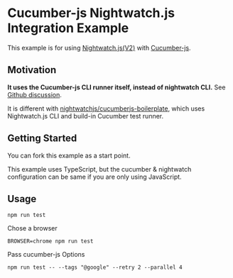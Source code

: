 # Cucumber-js Nightwatch.js Integration Example

This example is for using [Nightwatch.js(V2)](https://nightwatchjs.org/) with [Cucumber-js](https://github.com/cucumber/cucumber-js).

## Motivation

**It uses the Cucumber-js CLI runner itself, instead of nightwatch CLI.** See [Github discussion](https://github.com/nightwatchjs/nightwatch/discussions/2973).

It is different with [nightwatchjs/cucumberjs-boilerplate](https://github.com/nightwatchjs/cucumberjs-boilerplate), which uses Nightwatch.js CLI and build-in Cucumber test runner.

## Getting Started

You can fork this example as a start point.

This example uses TypeScript, but the cucumber & nightwatch configuration can be same if you are only using JavaScript.

## Usage


```shell
npm run test
```

Chose a browser

```
BROWSER=chrome npm run test
```

Pass cucumber-js Options

```shell
npm run test -- --tags "@google" --retry 2 --parallel 4
```
